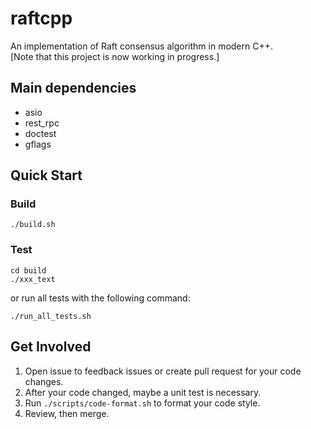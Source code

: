 # raftcpp
An implementation of Raft consensus algorithm in modern C++.  
[Note that this project is now working in progress.]

## Main dependencies
- asio
- rest_rpc
- doctest
- gflags

## Quick Start
### Build
```shell script
./build.sh
```
### Test
```shell script
cd build
./xxx_text
```
or run all tests with the following command:
```shell script
./run_all_tests.sh
```

## Get Involved
1. Open issue to feedback issues or create pull request for your code changes.
2. After your code changed, maybe a unit test is necessary.
3. Run `./scripts/code-format.sh` to format your code style.
4. Review, then merge.